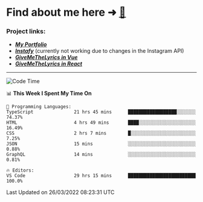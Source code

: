 # Find about me here ➜ [🧑](https://pauabella.dev)

### Project links:
- ***[My Portfolio](https://pauabella.dev)***
- ***[Instafy](https://instafy.me)*** (currently not working due to changes in the Instagram API)
- ***[GiveMeTheLyrics in Vue](https://lyrics.pauabella.dev)***
- ***[GiveMeTheLyrics in React](https://pauabella.dev/GiveMeTheLyrics)***

---
<!--START_SECTION:waka-->
![Code Time](http://img.shields.io/badge/Code%20Time-887%20hrs%2044%20mins-blue)

📊 **This Week I Spent My Time On** 

```text
💬 Programming Languages: 
TypeScript               21 hrs 45 mins      ██████████████████░░░░░░░   74.37% 
HTML                     4 hrs 49 mins       ████░░░░░░░░░░░░░░░░░░░░░   16.49% 
CSS                      2 hrs 7 mins        █░░░░░░░░░░░░░░░░░░░░░░░░   7.25% 
JSON                     15 mins             ░░░░░░░░░░░░░░░░░░░░░░░░░   0.88% 
GraphQL                  14 mins             ░░░░░░░░░░░░░░░░░░░░░░░░░   0.81%

🔥 Editors: 
VS Code                  29 hrs 15 mins      █████████████████████████   100.0%

```


 Last Updated on 26/03/2022 08:23:31 UTC
<!--END_SECTION:waka-->
